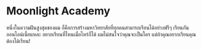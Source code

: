 # Moonlight Academy
หนึ่งในความฝันสูงสุดของผม ก็คือการสร้างมหาวิทยาลัยที่ทุกคนสามารถเรียนได้อย่างฟรีๆ เรียนกันออนไลน์เนี้ยแหละ อยากเรียนที่ไหนเมื่อไหร่ก็ได้ ผมไม่สนใจว่าคุณจะเป็นใคร แต่ถ้าคุณอยากเรียนคุณต้องได้เรียน!
